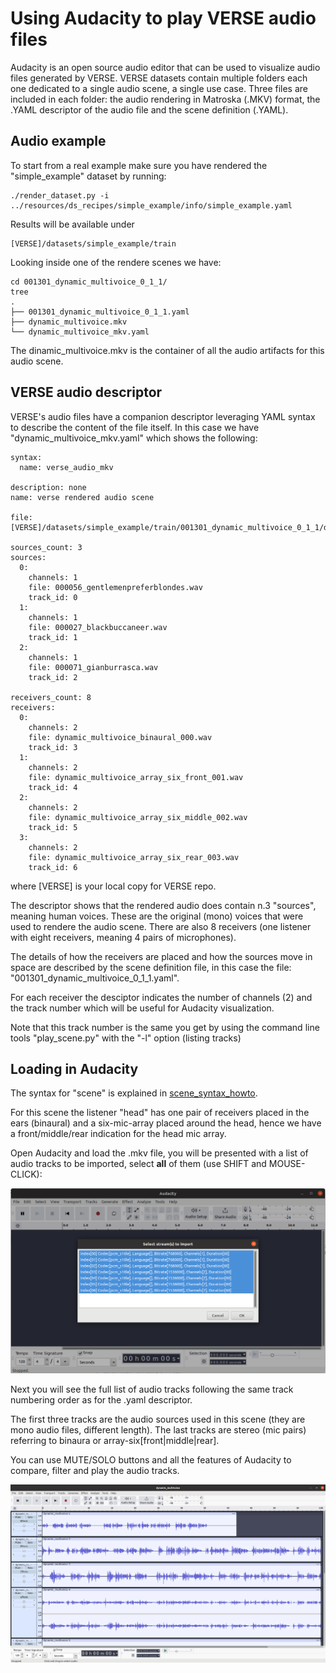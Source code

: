 # Using Audacity to play VERSE audio files

Audacity is an open source audio editor that can be used to visualize audio files generated by VERSE.
VERSE datasets contain multiple folders each one dedicated to a single audio scene, a single use case.
Three files are included in each folder: the audio rendering in Matroska (.MKV) format, the .YAML descriptor of the audio file and the scene definition (.YAML).

## Audio example
To start from a real example make sure you have rendered the "simple_example" dataset by running:
```
./render_dataset.py -i ../resources/ds_recipes/simple_example/info/simple_example.yaml
```
Results will be available under
```
[VERSE]/datasets/simple_example/train
```

Looking inside one of the rendere scenes we have:
```
cd 001301_dynamic_multivoice_0_1_1/
tree
.
├── 001301_dynamic_multivoice_0_1_1.yaml
├── dynamic_multivoice.mkv
└── dynamic_multivoice_mkv.yaml
```

The dinamic_multivoice.mkv is the container of all the audio artifacts for this audio scene.

## VERSE audio descriptor
VERSE's audio files have a companion descriptor leveraging YAML syntax to describe the content of the file itself.
In this case we have "dynamic_multivoice_mkv.yaml" which shows the following:

```
syntax:
  name: verse_audio_mkv

description: none
name: verse rendered audio scene

file: [VERSE]/datasets/simple_example/train/001301_dynamic_multivoice_0_1_1/dynamic_multivoice.mkv

sources_count: 3
sources:
  0:
    channels: 1
    file: 000056_gentlemenpreferblondes.wav
    track_id: 0
  1:
    channels: 1
    file: 000027_blackbuccaneer.wav
    track_id: 1
  2:
    channels: 1
    file: 000071_gianburrasca.wav
    track_id: 2

receivers_count: 8
receivers:
  0:
    channels: 2
    file: dynamic_multivoice_binaural_000.wav
    track_id: 3
  1:
    channels: 2
    file: dynamic_multivoice_array_six_front_001.wav
    track_id: 4
  2:
    channels: 2
    file: dynamic_multivoice_array_six_middle_002.wav
    track_id: 5
  3:
    channels: 2
    file: dynamic_multivoice_array_six_rear_003.wav
    track_id: 6
```

where [VERSE] is your local copy for VERSE repo.

The descriptor shows that the rendered audio does contain n.3 "sources", meaning human voices. These are the original (mono) voices that were used to rendere the audio scene.
There are also 8 receivers (one listener with eight receivers, meaning 4 pairs of microphones).

The details of how the receivers are placed and how the sources move in space are described by the scene definition file, in this case the file: "001301_dynamic_multivoice_0_1_1.yaml".

For each receiver the desciptor indicates the number of channels (2) and the track number which will be useful for Audacity visualization.

Note that this track number is the same you get by using the command line tools "play_scene.py" with the "-l" option (listing tracks)

## Loading in Audacity
The syntax for "scene" is explained in [scene_syntax_howto](scene_syntax_howto.md).

For this scene the listener "head" has one pair of receivers placed in the ears (binaural) and a six-mic-array placed around the head, hence we have a front/middle/rear indication for the head mic array.

Open Audacity and load the .mkv file, you will be presented with a list of audio tracks to be imported, select **all** of them (use SHIFT and MOUSE-CLICK):

![audacity_open](./pics/auda_1.png)

Next you will see the full list of audio tracks following the same track numbering order as for the .yaml descriptor.

The first three tracks are the audio sources used in this scene (they are mono audio files, different length). The last tracks are stereo (mic pairs) referring to binaura or array-six[front|middle|rear].

You can use MUTE/SOLO buttons and all the features of Audacity to compare, filter and play the audio tracks.

![audacity_open](./pics/auda_2.png)

